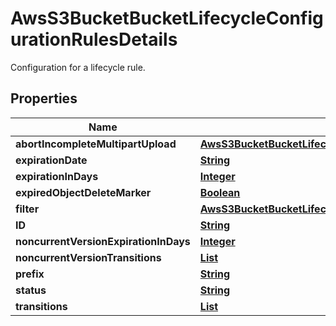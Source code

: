 

# AwsS3BucketBucketLifecycleConfigurationRulesDetails

Configuration for a lifecycle rule.

## Properties

| Name | Type | Description | Notes |
|------------ | ------------- | ------------- | -------------|
|**abortIncompleteMultipartUpload** | [**AwsS3BucketBucketLifecycleConfigurationRulesDetailsAbortIncompleteMultipartUpload**](AwsS3BucketBucketLifecycleConfigurationRulesDetailsAbortIncompleteMultipartUpload.md) |  |  [optional] |
|**expirationDate** | [**String**](String.md) |  |  [optional] |
|**expirationInDays** | [**Integer**](Integer.md) |  |  [optional] |
|**expiredObjectDeleteMarker** | [**Boolean**](Boolean.md) |  |  [optional] |
|**filter** | [**AwsS3BucketBucketLifecycleConfigurationRulesDetailsFilter**](AwsS3BucketBucketLifecycleConfigurationRulesDetailsFilter.md) |  |  [optional] |
|**ID** | [**String**](String.md) |  |  [optional] |
|**noncurrentVersionExpirationInDays** | [**Integer**](Integer.md) |  |  [optional] |
|**noncurrentVersionTransitions** | [**List**](List.md) |  |  [optional] |
|**prefix** | [**String**](String.md) |  |  [optional] |
|**status** | [**String**](String.md) |  |  [optional] |
|**transitions** | [**List**](List.md) |  |  [optional] |



